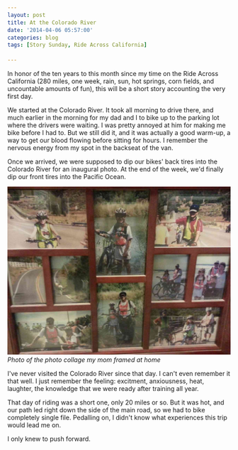 ```yaml
---
layout: post
title: At the Colorado River
date: '2014-04-06 05:57:00'
categories: blog
tags: [Story Sunday, Ride Across California]

---
```


In honor of the ten years to this month since my time on the Ride Across California (280 miles, one week, rain, sun, hot springs, corn fields, and uncountable amounts of fun), this will be a short story accounting the very first day.

We started at the Colorado River. It took all morning to drive there, and much earlier in the morning for my dad and I to bike up to the parking lot where the drivers were waiting. I was pretty annoyed at him for making me bike before I had to. But we still did it, and it was actually a good warm-up, a way to get our blood flowing before sitting for hours. I remember the nervous energy from my spot in the backseat of the van.

Once we arrived, we were supposed to dip our bikes' back tires into the Colorado River for an inaugural photo. At the end of the week, we'd finally dip our front tires into the Pacific Ocean.

![Photo Collage of the RAC](/content/images/2014/Apr/image_5a334ca2722c61c7b2db95d3b78427b73b6a470438f120c1a4e91674033e99d6_V.jpg)
*Photo of the photo collage my mom framed at home*

I've never visited the Colorado River since that day. I can't even remember it that well. I just remember the feeling: excitment, anxiousness, heat, laughter, the knowledge that we were ready after training all year.

That day of riding was a short one, only 20 miles or so. But it was hot, and our path led right down the side of the main road, so we had to bike completely single file. Pedalling on, I didn't know what experiences this trip would lead me on.

I only knew to push forward.